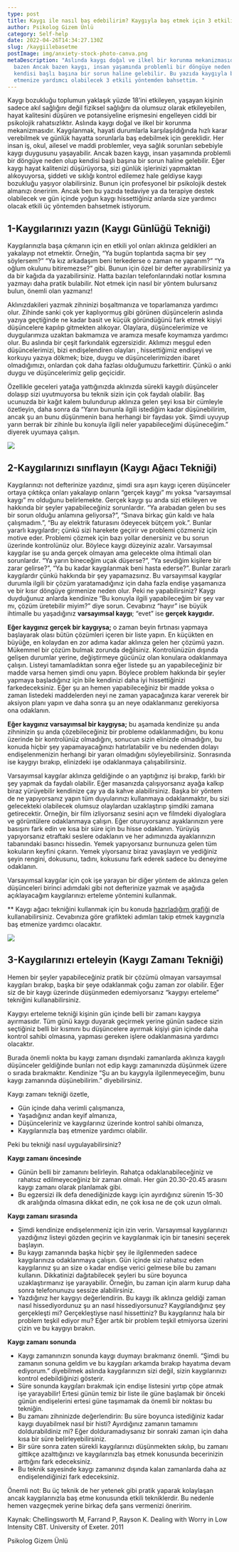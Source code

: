 ```yaml
---
type: post
title: Kaygı ile nasıl baş edebilirim? Kaygıyla baş etmek için 3 etkili yöntem
author: Psikolog Gizem Ünlü
category: Self-help
date: 2022-04-26T14:34:27.130Z
slug: /kaygiilebasetme
postImage: img/anxiety-stock-photo-canva.png
metaDescription: "Aslında kaygı doğal ve ilkel bir korunma mekanizmasıdır ancak
  bazen Ancak bazen kaygı, insan yaşamında problemli bir döngüye neden olup
  kendisi başlı başına bir sorun haline gelebilir. Bu yazıda kaygıyla baş
  etmenize yardımcı olabilecek 3 etkili yöntemden bahsettim. "
---
```

Kaygı bozukluğu toplumun yaklaşık yüzde 18’ini etkileyen, yaşayan kişinin sadece akıl sağlığını değil fiziksel sağlığını da olumsuz olarak etkileyebilen, hayat kalitesini düşüren ve potansiyeline erişmesini engelleyen ciddi bir psikolojik rahatsızlıktır. Aslında kaygı doğal ve ilkel bir korunma mekanizmasıdır. Kaygılanmak, hayati durumlarla karşılaşıldığında hızlı karar verebilmek ve günlük hayatta sorunlarla baş edebilmek için gereklidir. Her insan iş, okul, ailesel ve maddi problemler, veya sağlık sorunları sebebiyle kaygı duygusunu yaşayabilir. Ancak bazen kaygı, insan yaşamında problemli bir döngüye neden olup kendisi başlı başına bir sorun haline gelebilir. Eğer kaygı hayat kalitenizi düşürüyorsa, sizi günlük işlerinizi yapmaktan alıkoyuyorsa, şiddeti ve sıklığı kontrol edilemez hale geldiyse kaygı bozukluğu yaşıyor olabilirsiniz. Bunun için profesyonel bir psikolojik destek almanızı öneririm. Ancak ben bu yazıda tedaviye ya da terapiye destek olabilecek ve gün içinde yoğun kaygı hissettiğiniz anlarda size yardımcı olacak etkili üç yöntemden bahsetmek istiyorum.

## **1-Kaygılarınızı yazın (Kaygı Günlüğü Tekniği)**

Kaygılarınızla başa çıkmanın için en etkili yol onları aklınıza geldikleri an yakalayıp not etmektir. Örneğin, “Ya bugün toplantıda saçma bir şey söylersem?” “Ya kız arkadaşım beni terkederse o zaman ne yaparım?” “Ya oğlum okulunu bitiremezse?” gibi. Bunun için özel bir defter ayırabilirsiniz ya da bir kağıda da yazabilirsiniz. Hatta bazıları telefonlarındaki notlar kısmına yazmayı daha pratik bulabilir. Not etmek için nasıl bir yöntem bulursanız bulun, önemli olan yazmanız!

Aklınızdakileri yazmak zihninizi boşaltmanıza ve toparlamanıza yardımcı olur. Zihinde sanki çok yer kaplıyormuş gibi görünen düşüncelerin aslında yazıya geçtiğinde ne kadar basit ve küçük göründüğünü fark etmek kişiyi düşüncelere kapılıp gitmekten alıkoyar. Olaylara, düşüncelerimize ve duygularımıza uzaktan bakmamıza ve aramıza mesafe koymamıza yardımcı olur. Bu aslında bir çeşit farkındalık egzersizidir. Aklımızı meşgul eden düşüncelerimizi, bizi endişelendiren olayları , hissettiğimiz endişeyi ve korkuyu yazıya dökmek; bize, duygu ve düşüncelerimizden ibaret olmadığımızı, onlardan çok daha fazlası olduğumuzu farkettirir. Çünkü o anki duygu ve düşüncelerimiz gelip geçicidir.

Özellikle geceleri yatağa yattığınızda aklınızda sürekli kaygılı düşünceler dolaşıp sizi uyutmuyorsa bu teknik sizin için çok faydalı olabilir. Baş ucunuzda bir kağıt kalem bulundurup aklınıza gelen şeyi kısa bir cümleyle özetleyin, daha sonra da “Yarın bununla ilgili istediğim kadar düşünebilirim, ancak şu an bunu düşünmenin bana herhangi bir faydası yok. Şimdi uyuyup yarın berrak bir zihinle bu konuyla ilgili neler yapabileceğimi düşüneceğim.” diyerek uyumaya çalışın.

![](img/writing-canva-photo.png)

## **2-Kaygılarınızı sınıflayın (Kaygı Ağacı Tekniği)**

Kaygılarınızı not defterinize yazdınız, şimdi sıra aşırı kaygı içeren düşünceler ortaya çıktıkça onları yakalayıp onların “gerçek kaygı” mı yoksa “varsayımsal kaygı” mı olduğunu belirlemekte. Gerçek kaygı şu anda sizi etkileyen ve hakkında bir şeyler yapabileceğiniz sorunlardır. “Ya arabadan gelen bu ses bir sorun olduğu anlamına geliyorsa?”, “Sınava birkaç gün kaldı ve hala çalışmadım.”, “Bu ay elektrik faturasını ödeyecek bütçem yok.”. Bunlar yararlı kaygılardır; çünkü sizi harekete geçirir ve problemi çözmeniz için motive eder. Problemi çözmek için bazı yollar denersiniz ve bu sorun üzerinde kontrolünüz olur. Böylece kaygı düzeyiniz azalır. Varsayımsal kaygılar ise şu anda gerçek olmayan ama gelecekte olma ihtimali olan sorunlardır. “Ya yarın bineceğim uçak düşerse?”, “Ya sevdiğim kişilere bir zarar gelirse?”, “Ya bu kadar kaygılanmak beni hasta ederse?”. Bunlar zararlı kaygılardır çünkü hakkında bir şey yapamazsınız. Bu varsayımsal kaygılar durumla ilgili bir çözüm yaratamadığınız için daha fazla endişe yaşamanıza ve bir kısır döngüye girmenize neden olur. Peki ne yapabilirsiniz? Kaygı duyduğunuz anlarda kendinize “Bu konuyla ilgili yapabileceğim bir şey var mı, çözüm üretebilir miyim?” diye sorun. Cevabınız “hayır” ise büyük ihtimalle bu yaşadığınız **varsayımsal kaygı**; “evet” ise **gerçek kaygıdır.**

**Eğer kaygınız gerçek bir kaygıysa;** o zaman beyin fırtınası yapmaya başlayarak olası bütün çözümleri içeren bir liste yapın. En küçükten en büyüğe, en kolaydan en zor adıma kadar aklınıza gelen her çözümü yazın. Mükemmel bir çözüm bulmak zorunda değilsiniz. Kontrolünüzün dışında gelişen durumlar yerine, değiştirmeye gücünüz olan konulara odaklanmaya çalışın. Listeyi tamamladıktan sonra eğer listede şu an yapabileceğiniz bir madde varsa hemen şimdi onu yapın. Böylece problem hakkında bir şeyler yapmaya başladığınız için bile kendinizi daha iyi hissettiğinizi farkedeceksiniz. Eğer şu an hemen yapabileceğiniz bir madde yoksa o zaman listedeki maddelerden neyi ne zaman yapacağınıza karar vererek bir aksiyon planı yapın ve daha sonra şu an neye odaklanmanız gerekiyorsa ona odaklanın.

**Eğer kaygınız varsayımsal bir kaygıysa;** bu aşamada kendinize şu anda zihninizin şu anda çözebileceğiniz bir probleme odaklanmadığını, bu konu üzerinde bir kontrolünüz olmadığını, sonucun sizin elinizde olmadığını, bu konuda hiçbir şey yapamayacağınızı hatırlatabilir ve bu nedenden dolayı endişelenmenizin herhangi bir yararı olmadığını söyleyebilirsiniz. Sonrasında ise kaygıyı bırakıp, elinizdeki işe odaklanmaya çalışabilirsiniz.

Varsayımsal kaygılar aklınıza geldiğinde o an yaptığınız işi bırakıp, farklı bir şey yapmak da faydalı olabilir. Eğer masanızda çalışıyorsanız ayağa kalkıp biraz yürüyebilir kendinize çay ya da kahve alabilirsiniz. Başka bir yöntem de ne yapıyorsanız yapın tüm duyularınızı kullanmaya odaklanmaktır, bu sizi gelecekteki olabilecek olumsuz olaylardan uzaklaştırıp şimdiki zamana getirecektir. Örneğin, bir film izliyorsanız sesini açın ve filmdeki diyaloglara ve görüntülere odaklanmaya çalışın. Eğer oturuyorsanız ayaklarınızın yere basışını fark edin ve kısa bir süre için bu hisse odaklanın. Yürüyüş yapıyorsanız etraftaki seslere odaklanın ve her adımınızda ayaklarınızın tabanındaki basıncı hissedin. Yemek yapıyorsanız burnunuza gelen tüm kokuların keyfini çıkarın. Yemek yiyorsanız biraz yavaşlayın ve yediğiniz şeyin rengini, dokusunu, tadını, kokusunu fark ederek sadece bu deneyime odaklanın.

Varsayımsal kaygılar için çok işe yarayan bir diğer yöntem de aklınıza gelen düşünceleri birinci adımdaki gibi not defterinize yazmak ve aşağıda açıklayacağım kaygılarınızı erteleme yöntemini kullanmak.

\*\* Kaygı ağacı tekniğini kullanmak için bu konuda [hazırladığım grafiği](https://www.instagram.com/p/CZzhiAJK15F/) de kullanabilirsiniz. Cevabınıza göre grafikteki adımları takip etmek kaygınızla baş etmenize yardımcı olacaktır.

![](img/saat-16.18-paylaşımı.png)

## **3-Kaygılarınızı erteleyin (Kaygı Zamanı Tekniği)**

Hemen bir şeyler yapabileceğiniz pratik bir çözümü olmayan varsayımsal kaygıları bırakıp, başka bir şeye odaklanmak çoğu zaman zor olabilir. Eğer siz de bir kaygı üzerinde düşünmeden edemiyorsanız “kaygıyı erteleme” tekniğini kullanabilirsiniz.

Kaygıyı erteleme tekniği kişinin gün içinde belli bir zamanı kaygıya ayırmasıdır. Tüm günü kaygı duyarak geçirmek yerine günün sadece sizin seçtiğiniz belli bir kısmını bu düşüncelere ayırmak kişiyi gün içinde daha kontrol sahibi olmasına, yapması gereken işlere odaklanmasına yardımcı olacaktır.

Burada önemli nokta bu kaygı zamanı dışındaki zamanlarda aklınıza kaygılı düşünceler geldiğinde bunları not edip kaygı zamanınızda düşünmek üzere o sırada bırakmaktır. Kendinize “Şu an bu kaygıyla ilgilenmeyeceğim, bunu kaygı zamanında düşünebilirim.” diyebilirsiniz.

Kaygı zamanı tekniği özetle,

* Gün içinde daha verimli çalışmanıza,
* Yaşadığınız andan keyif almanıza,
* Düşünceleriniz ve kaygılarınız üzerinde kontrol sahibi olmanıza,
* Kaygılarınızla baş etmenize yardımcı olabilir.

Peki bu tekniği nasıl uygulayabilirsiniz?

**Kaygı zamanı öncesinde**

* Günün belli bir zamanını belirleyin. Rahatça odaklanabileceğiniz ve rahatsız edilmeyeceğiniz bir zaman olmalı. Her gün 20.30-20.45 arasını kaygı zamanı olarak planlamak gibi.
* Bu egzersizi ilk defa denediğinizde kaygı için ayırdığınız sürenin 15-30 dk aralığında olmasına dikkat edin, ne çok kısa ne de çok uzun olmalı.

**Kaygı zamanı sırasında**

* Şimdi kendinize endişelenmeniz için izin verin. Varsayımsal kaygılarınızı yazdığınız listeyi gözden geçirin ve kaygılanmak için bir tanesini seçerek başlayın.
* Bu kaygı zamanında başka hiçbir şey ile ilgilenmeden sadece kaygılarınıza odaklanmaya çalışın. Gün içinde sizi rahatsız eden kaygılarınız şu an size o kadar endişe verici gelmese bile bu zamanı kullanın. Dikkatinizi dağıtabilecek şeyleri bu süre boyunca uzaklaştırmanız işe yarayabilir. Örneğin, bu zaman için alarm kurup daha sonra telefonunuzu sessize alabilirsiniz.
* Yazdığınız her kaygıyı değerlendirin. Bu kaygı ilk aklınıza geldiği zaman nasıl hissediyordunuz şu an nasıl hissediyorsunuz? Kaygılandığınız şey gerçekleşti mi? Gerçekleştiyse nasıl hissettiniz? Bu kaygılarınız hala bir problem teşkil ediyor mu? Eğer artık bir problem teşkil etmiyorsa üzerini çizin ve bu kaygıyı bırakın.

**Kaygı zamanı sonunda**

* Kaygı zamanınızın sonunda kaygı duymayı bırakmanız önemli. “Şimdi bu zamanın sonuna geldim ve bu kaygıları arkamda bırakıp hayatıma devam ediyorum.” diyebilmek aslında kaygılarınızın sizi değil, sizin kaygılarınızı kontrol edebildiğinizi gösterir.
* Süre sonunda kaygıları bırakmak için endişe listesini yırtıp çöpe atmak işe yarayabilir! Ertesi günün temiz bir liste ile güne başlamak bir önceki günün endişelerini ertesi güne taşımamak da önemli bir noktası bu tekniğin.
* Bu zamanı zihninizde değerlendirin: Bu süre boyunca istediğiniz kadar kaygı duyabilmek nasıl bir histi? Ayırdığınız zamanın tamamını doldurabildiniz mi? Eğer dolduramadıysanız bir sonraki zaman için daha kısa bir süre belirleyebilirsiniz.
* Bir süre sonra zaten sürekli kaygılarınızı düşünmekten sıkılıp, bu zamanı gittikçe azalttığınızı ve kaygılarınızla baş etmek konusunda becerinizin arttığını fark edeceksiniz.
* Bu teknik sayesinde kaygı zamanınız dışında kalan zamanlarda daha az endişelendiğinizi fark edeceksiniz.

Önemli not: Bu üç teknik de her yetenek gibi pratik yaparak kolaylaşan ancak kaygılarınızla baş etme konusunda etkili tekniklerdir. Bu nedenle hemen vazgeçmek yerine birkaç defa şans vermenizi öneririm.

Kaynak: Chellingsworth M, Farrand P, Rayson K. Dealing with Worry in Low Intensity CBT. University of Exeter. 2011

Psikolog Gizem Ünlü